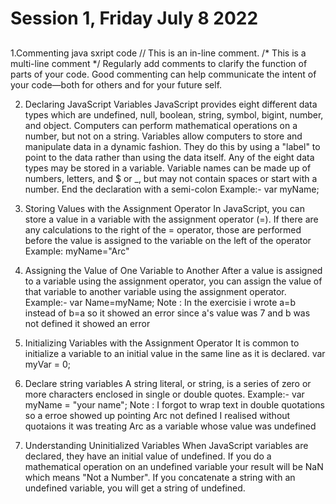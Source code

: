 # Session 1, Friday July 8 2022

## 

1.Commenting java sxript code
    // This is an in-line comment.
    /* This is a
    multi-line comment */
    Regularly add comments to clarify the function of parts of your code. Good commenting can help communicate the intent of your code—both for others and for your future self.

2. Declaring JavaScript Variables
    JavaScript provides eight different data types which are undefined, null, boolean, string, symbol, bigint, number, and object.
    Computers can perform mathematical operations on a number, but not on a string.
    Variables allow computers to store and manipulate data in a dynamic fashion. They do this by using a "label" to point to the data rather than using the data itself. Any of the eight data types may be stored in a variable.
    Variable names can be made up of numbers, letters, and $ or _, but may not contain spaces or start with a number.
    End the declaration with a semi-colon
    Example:- var myName;

3. Storing Values with the Assignment Operator
    In JavaScript, you can store a value in a variable with the assignment operator (=).
    If there are any calculations to the right of the = operator, those are performed before the value is assigned to the variable on the left of the operator
    Example: myName="Arc"

4. Assigning the Value of One Variable to Another
    After a value is assigned to a variable using the assignment operator, you can assign the value of that variable to another variable using the assignment operator.
    Example:- var Name=myName;
    Note : In the exercisie i wrote a=b instead of b=a so it showed an error since a's value was 7 and b was not defined it showed an error

5. Initializing Variables with the Assignment Operator
    It is common to initialize a variable to an initial value in the same line as it is declared.
    var myVar = 0;

6. Declare string variables
    A string literal, or string, is a series of zero or more characters enclosed in single or double quotes.
    Example:- var myName = "your name";
    Note : I forgot to wrap text in double quotations so a erroe showed up pointing Arc not defined I realised without quotaions it was treating Arc as a variable whose value was undefined

7. Understanding Uninitialized Variables
    When JavaScript variables are declared, they have an initial value of undefined. 
    If you do a mathematical operation on an undefined variable your result will be NaN which means "Not a Number". 
    If you concatenate a string with an undefined variable, you will get a string of undefined.


